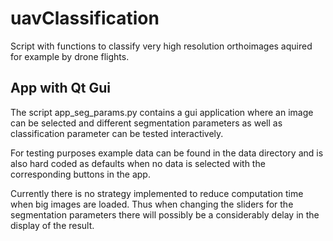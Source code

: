 uavClassification
=================

Script with functions to classify very high resolution orthoimages aquired for example by drone flights.


App with Qt Gui
---------------

The script app_seg_params.py contains a gui application where an image can be selected
and different segmentation parameters as well as classification parameter can be tested
interactively.

For testing purposes example data can be found in the data directory and is also hard coded
as defaults when no data is selected with the corresponding buttons in the app.

Currently there is no strategy implemented to reduce computation time when big images are
loaded. Thus when changing the sliders for the segmentation parameters there will possibly
be a considerably delay in the display of the result.

